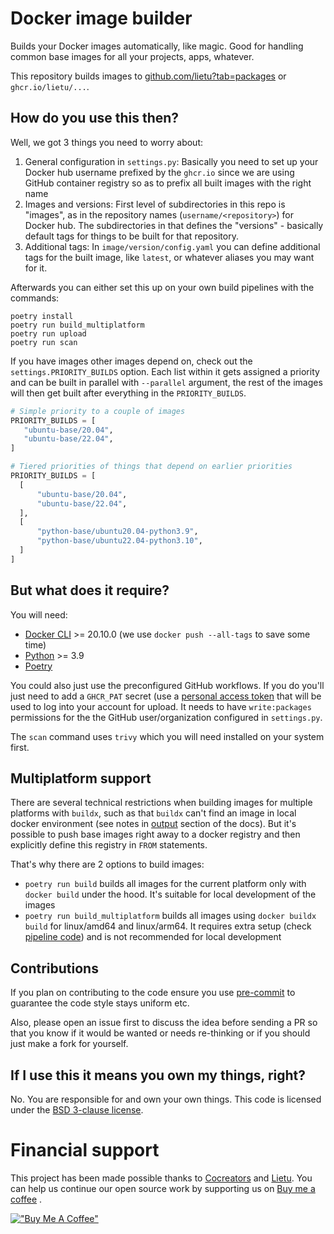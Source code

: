 # Docker image builder

Builds your Docker images automatically, like magic. Good for handling common base
images for all your projects, apps, whatever.

This repository builds images to [github.com/lietu?tab=packages](https://github.com/lietu?tab=packages) or `ghcr.io/lietu/...`.

## How do you use this then?

Well, we got 3 things you need to worry about:

1. General configuration in `settings.py`: Basically you need to set up your Docker hub
   username prefixed by the `ghcr.io` since we are using GitHub container registry so as
   to prefix all built images with the right name
2. Images and versions: First level of subdirectories in this repo is "images", as in
   the repository names (`username/<repository>`) for Docker hub. The subdirectories in
   that defines the "versions" - basically default tags for things to be built for that
   repository.
3. Additional tags: In `image/version/config.yaml` you can define additional tags for
   the built image, like `latest`, or whatever aliases you may want for it.

Afterwards you can either set this up on your own build pipelines with the commands:

```
poetry install
poetry run build_multiplatform
poetry run upload
poetry run scan
```

If you have images other images depend on, check out the `settings.PRIORITY_BUILDS`
option. Each list within it gets assigned a priority and can be built in parallel with
`--parallel` argument, the rest of the images will then get built after everything in
the `PRIORITY_BUILDS`.

```python
# Simple priority to a couple of images
PRIORITY_BUILDS = [
   "ubuntu-base/20.04",
   "ubuntu-base/22.04",
]
```

```python
# Tiered priorities of things that depend on earlier priorities
PRIORITY_BUILDS = [
  [
      "ubuntu-base/20.04",
      "ubuntu-base/22.04",
  ],
  [
      "python-base/ubuntu20.04-python3.9",
      "python-base/ubuntu22.04-python3.10",
  ]
]
```

## But what does it require?

You will need:

- [Docker CLI](https://docs.docker.com/get-docker/) >= 20.10.0 (we use
  `docker push --all-tags` to save some time)
- [Python](https://www.python.org/downloads/) >= 3.9
- [Poetry](https://python-poetry.org/docs/#installation)

You could also just use the preconfigured GitHub workflows. If you do you'll just need
to add a `GHCR_PAT` secret (use a
[personal access token](https://github.com/settings/tokens) that will be
used to log into your account for upload. It needs to have `write:packages` permissions
for the the GitHub user/organization configured in `settings.py`.

The `scan` command uses `trivy` which you will need installed on your system first.

## Multiplatform support

There are several technical restrictions when building images for multiple platforms
with `buildx`, such as that `buildx` can't find an image in local docker environment
(see notes in
[output](https://docs.docker.com/engine/reference/commandline/buildx_build/#output)
section of the docs). But it's possible to push base images right away to a docker
registry and then explicitly define this registry in `FROM` statements.

That's why there are 2 options to build images:

- `poetry run build` builds all images for the current platform only with `docker build`
  under the hood. It's suitable for local development of the images
- `poetry run build_multiplatform` builds all images using `docker buildx build` for
  linux/amd64 and linux/arm64. It requires extra setup (check
  [pipeline code](./.github/workflows/build-and-upload.yaml)) and is not recommended for
  local development

## Contributions

If you plan on contributing to the code ensure you use
[pre-commit](https://pre-commit.com/#install) to guarantee the code style stays uniform
etc.

Also, please open an issue first to discuss the idea before sending a PR so that you
know if it would be wanted or needs re-thinking or if you should just make a fork for
yourself.

## If I use this it means you own my things, right?

No. You are responsible for and own your own things. This code is licensed under the [BSD 3-clause license](LICENSE.md).

# Financial support

This project has been made possible thanks to [Cocreators](https://cocreators.ee) and [Lietu](https://lietu.net). You
can help us continue our open source work by supporting us on [Buy me a coffee](https://www.buymeacoffee.com/cocreators)
.

[!["Buy Me A Coffee"](https://www.buymeacoffee.com/assets/img/custom_images/orange_img.png)](https://www.buymeacoffee.com/cocreators)
